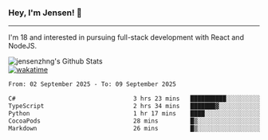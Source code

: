 ### Hey, I'm Jensen! 👋

---

I'm 18 and interested in pursuing full-stack development with React and NodeJS.

![jensenzhng's Github Stats](https://github-readme-stats.vercel.app/api?username=jensenzhng&theme=dark&show_icons=true&count_private=true)
<br />
[![wakatime](https://wakatime.com/badge/user/cbfc263d-3611-4e36-8278-8fad45fe3f62.svg)](https://wakatime.com/@cbfc263d-3611-4e36-8278-8fad45fe3f62)

<!--START_SECTION:waka-->

```txt
From: 02 September 2025 - To: 09 September 2025

C#                                 3 hrs 23 mins   ██████████░░░░░░░░░░░░░░░   40.18 %
TypeScript                         2 hrs 34 mins   ███████▓░░░░░░░░░░░░░░░░░   30.48 %
Python                             1 hr 17 mins    ████░░░░░░░░░░░░░░░░░░░░░   15.36 %
CocoaPods                          28 mins         █▒░░░░░░░░░░░░░░░░░░░░░░░   05.64 %
Markdown                           26 mins         █▒░░░░░░░░░░░░░░░░░░░░░░░   05.17 %
```

<!--END_SECTION:waka-->
